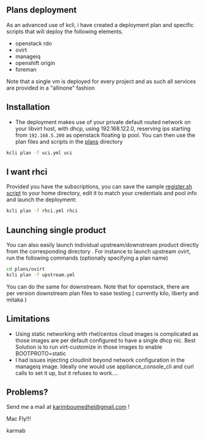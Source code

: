 ## Plans deployment 

As an advanced use of kcli, i have created a deployment plan and specific scripts that will deploy the following elements.

- openstack rdo
- ovirt
- manageiq
- openshift origin
- foreman

Note that a single vm is deployed for every project and as such all services are provided in a "allinone" fashion


## Installation

- The deployment makes use of your private default routed network on your libvirt host, with dhcp,  using 192.168.122.0, reserving ips starting from `192.168.5.200` as openstack floating ip pool. You can then use the plan files and scripts in the [plans](https://github.com/karmab/kcli/tree/master/plans) directory

~~~sh
kcli plan -f uci.yml uci
~~~

## I want rhci

Provided you have the subscriptions, you can save the sample [register.sh script](register.sh) to your home directory, edit it to match your credentials and pool info and launch the deployment:

~~~sh
kcli plan -f rhci.yml rhci
~~~

## Launching single product 

You can also easily launch individual upstream/downstream product directly from the corresponding directory . For instance to launch upstream ovirt, run the following commands (optionally specifying a plan name)

~~~sh
cd plans/ovirt
kcli plan -f upstream.yml
~~~
You can do the same for downstream. Note that for openstack, there are per version downstream plan files to ease testing ( currently kilo, liberty and mitaka )


## Limitations 

- Using static networking with rhel/centos cloud images is complicated as those images are per default configured to have a single dhcp nic. Best Solution is to run virt-customize in those images to enable BOOTPROTO=static
- I had issues injecting cloudinit beyond network configuration in the manageiq image. Ideally one would use appliance_console_cli and curl calls to set it up, but it refuses to work....

## Problems?

Send me a mail at [karimboumedhel@gmail.com](mailto:karimboumedhel@gmail.com) !

Mac Fly!!!

karmab
